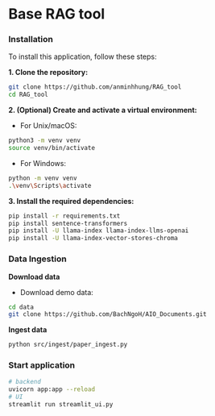 # Base RAG tool

### Installation
To install this application, follow these steps:

**1. Clone the repository:**
```bash
git clone https://github.com/anminhhung/RAG_tool
cd RAG_tool
```

**2. (Optional) Create and activate a virtual environment:**
- For Unix/macOS:
```bash
python3 -m venv venv
source venv/bin/activate
```

- For Windows:
```bash
python -m venv venv
.\venv\Scripts\activate
```

**3. Install the required dependencies:**
```bash
pip install -r requirements.txt
pip install sentence-transformers
pip install -U llama-index llama-index-llms-openai
pip install -U llama-index-vector-stores-chroma
```

### Data Ingestion

**Download data**
- Download demo data:
```bash
cd data
git clone https://github.com/BachNgoH/AIO_Documents.git
```

**Ingest data**
```bash
python src/ingest/paper_ingest.py
```

### Start application

```bash
# backend
uvicorn app:app --reload
# UI
streamlit run streamlit_ui.py

```
